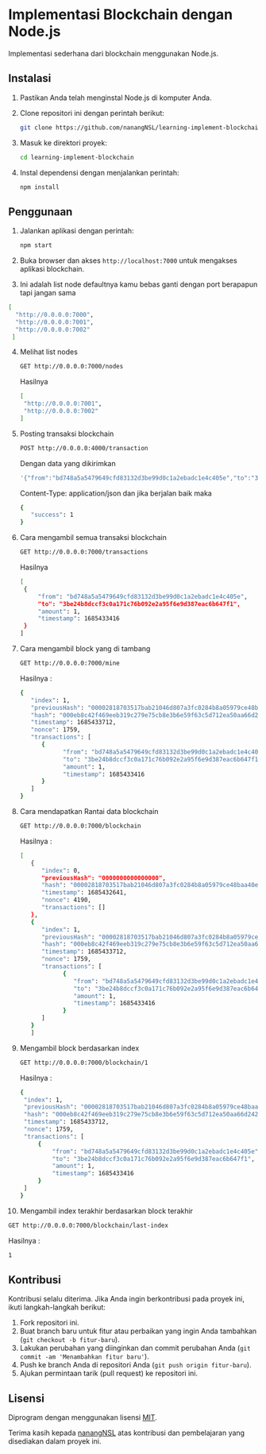 # Implementasi Blockchain dengan Node.js

Implementasi sederhana dari blockchain menggunakan Node.js.

## Instalasi

1. Pastikan Anda telah menginstal Node.js di komputer Anda.
2. Clone repositori ini dengan perintah berikut:

   ```bash
   git clone https://github.com/nanangNSL/learning-implement-blockchain.git
   ```

3. Masuk ke direktori proyek:

   ```bash
   cd learning-implement-blockchain
   ```

4. Instal dependensi dengan menjalankan perintah:

   ```bash
   npm install
   ```

## Penggunaan

1. Jalankan aplikasi dengan perintah:

   ```bash
   npm start
   ```

2. Buka browser dan akses `http://localhost:7000` untuk mengakses aplikasi blockchain.
3. Ini adalah list node defaultnya kamu bebas ganti dengan port berapapun tapi jangan sama
  ```bash
  [
    "http://0.0.0.0:7000",
    "http://0.0.0.0:7001",
    "http://0.0.0.0:7002"
   ]
   ```
4. Melihat list nodes
   ```bash
   GET http://0.0.0.0:7000/nodes
   ```
   Hasilnya
   ```bash
   [
    "http://0.0.0.0:7001",
    "http://0.0.0.0:7002"
   ]
   ```
5. Posting transaksi blockchain
   ```bash
   POST http://0.0.0.0:4000/transaction
   ```
   Dengan data yang dikirimkan
   ```bash
   '{"from":"bd748a5a5479649cfd83132d3be99d0c1a2ebadc1e4c405e","to":"3be24b8dccf3c0a171c76b092e2a95f6e9d387eac6b647f1","amount": 1}'
   ```
   Content-Type: application/json dan jika berjalan baik maka
   ```bash
   {
      "success": 1
   }
     ```
6. Cara mengambil semua transaksi blockchain
   ```bash
   GET http://0.0.0.0:7000/transactions
   ```
   Hasilnya 
   ```bash
   [
    {
        "from": "bd748a5a5479649cfd83132d3be99d0c1a2ebadc1e4c405e",
        "to": "3be24b8dccf3c0a171c76b092e2a95f6e9d387eac6b647f1",
        "amount": 1,
        "timestamp": 1685433416
    }
   ]
   ```
7. Cara mengambil block yang di tambang
   ```bash
   GET http://0.0.0.0:7000/mine
   ```
   Hasilnya : 
   ```bash
   {
      "index": 1,
      "previousHash": "00002818703517bab21046d807a3fc0284b8a05979ce48baa40ed2eeeadd3b92",
      "hash": "000eb8c42f469eeb319c279e75cb8e3b6e59f63c5d712ea50aa66d242cc9b29f",
      "timestamp": 1685433712,
      "nonce": 1759,
      "transactions": [
         {
               "from": "bd748a5a5479649cfd83132d3be99d0c1a2ebadc1e4c405e",
               "to": "3be24b8dccf3c0a171c76b092e2a95f6e9d387eac6b647f1",
               "amount": 1,
               "timestamp": 1685433416
         }
      ]
   }
   ```
8. Cara mendapatkan Rantai data blockchain
   ```bash
   GET http://0.0.0.0:7000/blockchain
   ```
   Hasilnya :
   ```bash
   [
      {
         "index": 0,
         "previousHash": "0000000000000000",
         "hash": "00002818703517bab21046d807a3fc0284b8a05979ce48baa40ed2eeeadd3b92",
         "timestamp": 1685432641,
         "nonce": 4190,
         "transactions": []
      },
      {
         "index": 1,
         "previousHash": "00002818703517bab21046d807a3fc0284b8a05979ce48baa40ed2eeeadd3b92",
         "hash": "000eb8c42f469eeb319c279e75cb8e3b6e59f63c5d712ea50aa66d242cc9b29f",
         "timestamp": 1685433712,
         "nonce": 1759,
         "transactions": [
               {
                  "from": "bd748a5a5479649cfd83132d3be99d0c1a2ebadc1e4c405e",
                  "to": "3be24b8dccf3c0a171c76b092e2a95f6e9d387eac6b647f1",
                  "amount": 1,
                  "timestamp": 1685433416
               }
         ]
      }
      ]
      ```
9. Mengambil block berdasarkan index
   ```bash
   GET http://0.0.0.0:7000/blockchain/1
   ```
   Hasilnya :
   ```bash
   {
    "index": 1,
    "previousHash": "00002818703517bab21046d807a3fc0284b8a05979ce48baa40ed2eeeadd3b92",
    "hash": "000eb8c42f469eeb319c279e75cb8e3b6e59f63c5d712ea50aa66d242cc9b29f",
    "timestamp": 1685433712,
    "nonce": 1759,
    "transactions": [
        {
            "from": "bd748a5a5479649cfd83132d3be99d0c1a2ebadc1e4c405e",
            "to": "3be24b8dccf3c0a171c76b092e2a95f6e9d387eac6b647f1",
            "amount": 1,
            "timestamp": 1685433416
        }
    ]
   }
   ```
10. Mengambil index terakhir berdasarkan block terakhir
   ```bash
   GET http://0.0.0.0:7000/blockchain/last-index
   ```
   Hasilnya :
   ```bash
   1
   ```
  



## Kontribusi

Kontribusi selalu diterima. Jika Anda ingin berkontribusi pada proyek ini, ikuti langkah-langkah berikut:

1. Fork repositori ini.
2. Buat branch baru untuk fitur atau perbaikan yang ingin Anda tambahkan (`git checkout -b fitur-baru`).
3. Lakukan perubahan yang diinginkan dan commit perubahan Anda (`git commit -am 'Menambahkan fitur baru'`).
4. Push ke branch Anda di repositori Anda (`git push origin fitur-baru`).
5. Ajukan permintaan tarik (pull request) ke repositori ini.

## Lisensi

Diprogram dengan menggunakan lisensi [MIT](LICENSE).

Terima kasih kepada [nanangNSL](https://github.com/nanangNSL) atas kontribusi dan pembelajaran yang disediakan dalam proyek ini.
